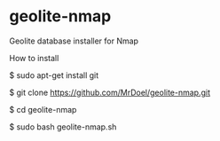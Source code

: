 # geolite-nmap
Geolite database installer for Nmap

How to install

$ sudo apt-get install git

$ git clone https://github.com/MrDoel/geolite-nmap.git

$ cd geolite-nmap

$ sudo bash geolite-nmap.sh


